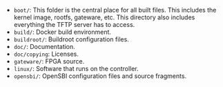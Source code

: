 * `boot/`: This folder is the central place for all built files. This
  includes the kernel image, rootfs, gateware, etc. This directory also
  includes everything the TFTP server has to access.
* `build/`: Docker build environment.
* `buildroot/`: Buildroot configuration files.
* `doc/`: Documentation.
* `doc/copying`: Licenses.
* `gateware/`: FPGA source.
* `linux/`: Software that runs on the controller.
* `opensbi/`: OpenSBI configuration files and source fragments.
